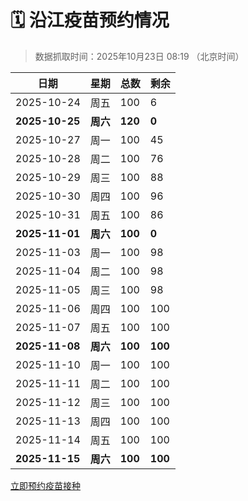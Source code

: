 # 🗓️ 沿江疫苗预约情况

> 数据抓取时间：2025年10月23日 08:19 （北京时间）

| 日期 | 星期 | 总数 | 剩余 |
|------|------|------|------|
| 2025-10-24 | 周五 | 100 | 6 |
| **2025-10-25** | **周六** | **120** | **0** |
| 2025-10-27 | 周一 | 100 | 45 |
| 2025-10-28 | 周二 | 100 | 76 |
| 2025-10-29 | 周三 | 100 | 88 |
| 2025-10-30 | 周四 | 100 | 96 |
| 2025-10-31 | 周五 | 100 | 86 |
| **2025-11-01** | **周六** | **100** | **0** |
| 2025-11-03 | 周一 | 100 | 98 |
| 2025-11-04 | 周二 | 100 | 98 |
| 2025-11-05 | 周三 | 100 | 98 |
| 2025-11-06 | 周四 | 100 | 100 |
| 2025-11-07 | 周五 | 100 | 100 |
| **2025-11-08** | **周六** | **100** | **100** |
| 2025-11-10 | 周一 | 100 | 100 |
| 2025-11-11 | 周二 | 100 | 100 |
| 2025-11-12 | 周三 | 100 | 100 |
| 2025-11-13 | 周四 | 100 | 100 |
| 2025-11-14 | 周五 | 100 | 100 |
| **2025-11-15** | **周六** | **100** | **100** |


<div class="button-container">
<a class="btn" href="http://yfzweb.ishequ.net/#/login" target="_blank">立即预约疫苗接种</a>
</div>
